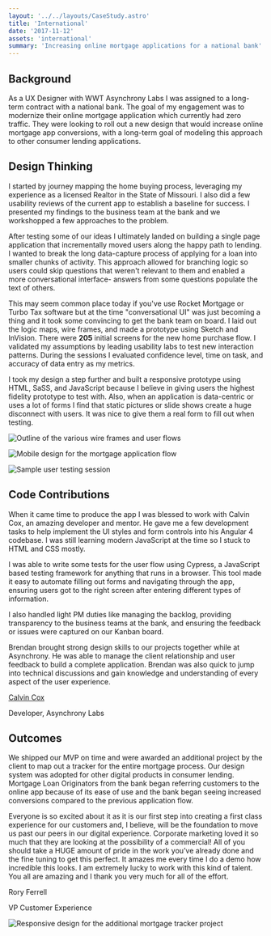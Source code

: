 ```yaml
---
layout: '../../layouts/CaseStudy.astro'
title: 'International'
date: '2017-11-12'
assets: 'international'
summary: 'Increasing online mortgage applications for a national bank'
---
```


## Background

As a UX Designer with WWT Asynchrony Labs I was assigned to a long-term contract with a national bank. The goal of my engagement was to modernize their online mortgage application which currently had zero traffic. They were looking to roll out a new design that would increase online mortgage app conversions, with a long-term goal of modeling this approach to other consumer lending applications.

## Design Thinking

I started by journey mapping the home buying process, leveraging my experience as a licensed Realtor in the State of Missouri. I also did a few usability reviews of the current app to establish a baseline for success. I presented my findings to the business team at the bank and we workshopped a few approaches to the problem.

After testing some of our ideas I ultimately landed on building a single page application that incrementally moved users along the happy path to lending. I wanted to break the long data-capture process of applying for a loan into smaller chunks of activity. This approach allowed for branching logic so users could skip questions that weren't relevant to them and enabled a more conversational interface- answers from some questions populate the text of others.

This may seem common place today if you've use Rocket Mortgage or Turbo Tax software but at the time "conversational UI" was just becoming a thing and it took some convincing to get the bank team on board. I laid out the logic maps, wire frames, and made a prototype using Sketch and InVision. There were **205** initial screens for the new home purchase flow. I validated my assumptions by leading usability labs to test new interaction patterns. During the sessions I evaluated confidence level, time on task, and accuracy of data entry as my metrics.

I took my design a step further and built a responsive prototype using HTML, SaSS, and JavaScript because I believe in giving users the highest fidelity prototype to test with. Also, when an application is data-centric or uses a lot of forms I find that static pictures or slide shows create a huge disconnect with users. It was nice to give them a real form to fill out when testing.

![Outline of the various wire frames and user flows](/international/journey.jpg)

![Mobile design for the mortgage application flow](/international/mocks2.png)

![Sample user testing session](/international/testing.jpg)

## Code Contributions

When it came time to produce the app I was blessed to work with Calvin Cox, an amazing developer and mentor. He gave me a few development tasks to help implement the UI styles and form controls into his Angular 4 codebase. I was still learning modern JavaScript at the time so I stuck to HTML and CSS mostly.

I was able to write some tests for the user flow using Cypress, a JavaScript based testing framework for anything that runs in a browser. This tool made it easy to automate filling out forms and navigating through the app, ensuring users got to the right screen after entering different types of information.

I also handled light PM duties like managing the backlog, providing transparency to the business teams at the bank, and ensuring the feedback or issues were captured on our Kanban board.

<div class="quote">
  <p>Brendan brought strong design skills to our projects together while at Asynchrony. He was able to manage the client relationship and user feedback to build a complete application. Brendan was also quick to jump into technical discussions and gain knowledge and understanding of every aspect of the user experience.</p>
  <p><a href="https://www.linkedin.com/in/calvinkcox/" target="_blank">Calvin Cox</a></p>
  <p>Developer, Asynchrony Labs</p>
</div>

## Outcomes

We shipped our MVP on time and were awarded an additional project by the client to map out a tracker for the entire mortgage process. Our design system was adopted for other digital products in consumer lending. Mortgage Loan Originators from the bank began referring customers to the online app because of its ease of use and the bank began seeing increased conversions compared to the previous application flow.

<div class="quote">
  <p>Everyone is so excited about it as it is our first step into creating a first class experience for our customers and, I believe, will be the foundation to move us past our peers in our digital experience. Corporate marketing loved it so much that they are looking at the possibility of a commercial! All of you should take a HUGE amount of pride in the work you’ve already done and the fine tuning to get this perfect. It amazes me every time I do a demo how incredible this looks. I am extremely lucky to work with this kind of talent. You all are amazing and I thank you very much for all of the effort.</p>
  <p>Rory Ferrell</p>
  <p>VP Customer Experience</p>
</div>

![Responsive design for the additional mortgage tracker project](/international/mocks3.png)
